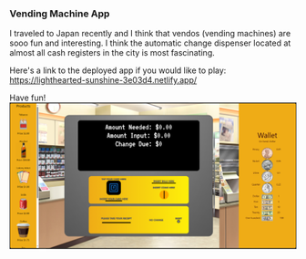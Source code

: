 ### Vending Machine App

I traveled to Japan recently and I think that vendos (vending machines) are sooo fun and interesting. I think the automatic change dispenser located at almost all cash registers in the city is most fascinating.

Here's a link to the deployed app if you would like to play:
https://lighthearted-sunshine-3e03d4.netlify.app/

Have fun!
![Vending Machine Demo](https://github.com/gvc222/cash-game/blob/main/src/assets/vending-machine-app.png?raw=true "Vending Machine App")
